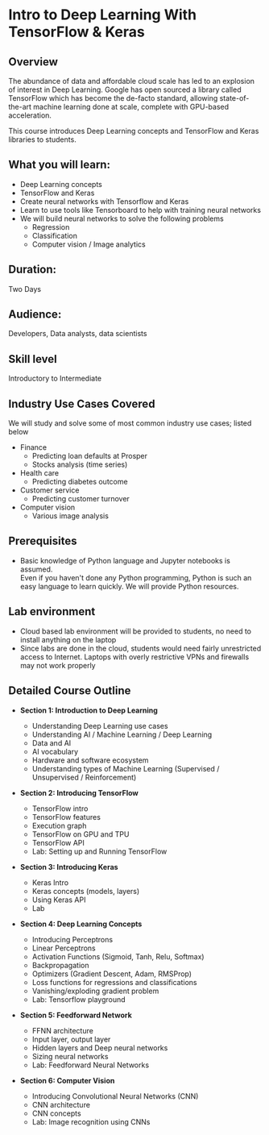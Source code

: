 # Intro to Deep Learning With TensorFlow & Keras

## Overview

The abundance of data and affordable cloud scale has led to an explosion of interest in Deep Learning. Google has open sourced a library called TensorFlow which has become the de-facto standard, allowing state-of-the-art machine learning done at scale, complete with GPU-based acceleration.

This course introduces Deep Learning concepts and TensorFlow and Keras libraries to students.

## What you will learn:
- Deep Learning concepts
- TensorFlow and Keras
- Create neural networks with Tensorflow and Keras
- Learn to use tools like Tensorboard to help with training neural networks
- We will build neural networks to solve the following problems
  - Regression
  - Classification
  - Computer vision / Image analytics


## Duration:
Two Days

## Audience:
Developers, Data analysts, data scientists

## Skill level 
Introductory to Intermediate

## Industry Use Cases Covered
We will study and solve some of most common industry use cases; listed below

* Finance
  - Predicting loan defaults at Prosper
  - Stocks analysis (time series)
* Health care
  - Predicting diabetes outcome
* Customer service
  - Predicting customer turnover
* Computer vision
  - Various image analysis

## Prerequisites
- Basic knowledge of Python language and Jupyter notebooks is assumed.  
Even if you haven't done any Python programming, Python is such an easy language to learn quickly.  We will provide Python resources.


## Lab environment
- Cloud based lab environment will be provided to students, no need to install anything on the laptop
- Since labs are done in the cloud, students would need fairly unrestricted access to Internet.  Laptops with overly restrictive VPNs and firewalls may not work properly


## Detailed Course Outline

- **Section 1: Introduction to Deep Learning**
  - Understanding Deep Learning use cases 
  - Understanding AI / Machine Learning / Deep Learning 
  - Data and AI
  - AI vocabulary
  - Hardware and software ecosystem
  - Understanding types of Machine Learning (Supervised / Unsupervised / Reinforcement)

- **Section 2: Introducing TensorFlow**
  - TensorFlow intro
  - TensorFlow features
  - Execution graph
  - TensorFlow on GPU and TPU 
  - TensorFlow API
  - Lab: Setting up and Running TensorFlow
  
- **Section 3: Introducing Keras**
  - Keras Intro
  - Keras concepts (models, layers)
  - Using Keras API
  - Lab

- **Section 4: Deep Learning Concepts**
  - Introducing Perceptrons
  - Linear Perceptrons
  - Activation Functions (Sigmoid, Tanh, Relu, Softmax)
  - Backpropagation
  - Optimizers (Gradient Descent, Adam, RMSProp)
  - Loss functions for regressions and classifications
  - Vanishing/exploding gradient problem
  - Lab: Tensorflow playground

- **Section 5: Feedforward Network**
  - FFNN architecture
  - Input layer, output layer
  - Hidden layers and Deep neural networks
  - Sizing neural networks
  - Lab: Feedforward Neural Networks
  
- **Section 6: Computer Vision**
  - Introducing Convolutional Neural Networks (CNN)
  - CNN architecture
  - CNN concepts
  - Lab: Image recognition using CNNs

